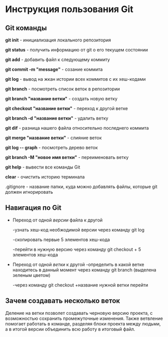 # Инструкция пользования Git

## Git команды

**git init** - инициализация локального репозитория

**git status** - получить информацию от git о его текущем состоянии

**git add** - добавить файл к следующему коммиту

**git commit -m "message"** - созание коммита

**git log** - вывод на жкан истории всех коммитов с их хеш-кодами

**git branch** - посмотреть список веток в репозитории

**git branch "название ветки"** - создать новую ветку

**git checkout "название ветки"** - переход к другой ветке

**git branch -d "название ветки"** - удалить ветку

**git dif** - разница нашего файла относительно последнего коммита

**git merge "название ветки"** - слияние веток

**git log -- graph** - посмотреть дерево веток 

**git branch -M "новое имя ветки"** - переименовать ветку

**git help** - вывести все команды Git

**clear** - очистить историю терминала

.gitignore - название папки, куда можно добавлять файлы, которые git должен игнорировать


## Навигация по Git

* Переход от одной _версии_ файла к другой
    
    -узнать хеш-код необжодимой версии через команду git log

    -скопировать первые 5 элементов хеш-кода
    
    -перейти в нужную версию через команду git checkout + 5 элементов хеш-кода

* Переход от одной _ветки_ к другой
    -определить в какой ветке находитесь в данный момент через команду git branch (выделена зеленым цветом)

    -через команду git checkout +название нужной ветки перейти

## Зачем создавать несколько веток

Деление на ветки позволет создавать черновую версию проекта, с возможностью сохранить промежуточные изменения. Также ветвление помогает работать в команде, разделяя блоки проекта между людьми, а в итогой версии объединить всю работу в итоговый файл.

